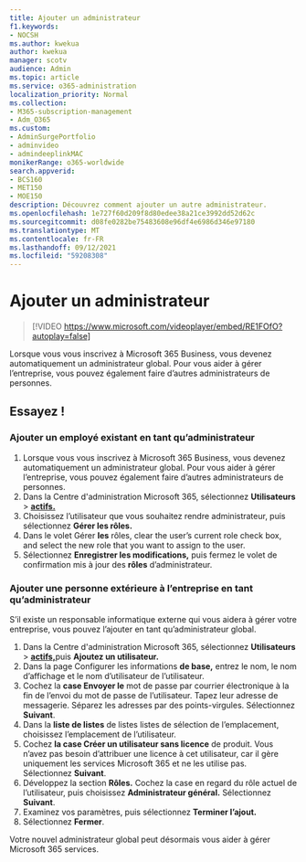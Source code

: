 ```yaml
---
title: Ajouter un administrateur
f1.keywords:
- NOCSH
ms.author: kwekua
author: kwekua
manager: scotv
audience: Admin
ms.topic: article
ms.service: o365-administration
localization_priority: Normal
ms.collection:
- M365-subscription-management
- Adm_O365
ms.custom:
- AdminSurgePortfolio
- adminvideo
- admindeeplinkMAC
monikerRange: o365-worldwide
search.appverid:
- BCS160
- MET150
- MOE150
description: Découvrez comment ajouter un autre administrateur.
ms.openlocfilehash: 1e727f60d209f8d80edee38a21ce3992dd52d62c
ms.sourcegitcommit: d08fe0282be75483608e96df4e6986d346e97180
ms.translationtype: MT
ms.contentlocale: fr-FR
ms.lasthandoff: 09/12/2021
ms.locfileid: "59208308"
---
```

# <a name="add-an-admin"></a>Ajouter un administrateur

> [!VIDEO https://www.microsoft.com/videoplayer/embed/RE1FOfO?autoplay=false]

Lorsque vous vous inscrivez à Microsoft 365 Business, vous devenez automatiquement un administrateur global. Pour vous aider à gérer l’entreprise, vous pouvez également faire d’autres administrateurs de personnes. 

## <a name="try-it"></a>Essayez !

### <a name="add-an-existing-employee-as-an-admin"></a>Ajouter un employé existant en tant qu’administrateur

1. Lorsque vous vous inscrivez à Microsoft 365 Business, vous devenez automatiquement un administrateur global. Pour vous aider à gérer l’entreprise, vous pouvez également faire d’autres administrateurs de personnes. 
1. Dans la Centre d'administration Microsoft 365, sélectionnez **Utilisateurs**  >  <a href="https://go.microsoft.com/fwlink/p/?linkid=834822" target="_blank">**actifs.**</a>
1. Choisissez l’utilisateur que vous souhaitez rendre administrateur, puis sélectionnez **Gérer les rôles.**
1. Dans le volet Gérer **les** rôles, clear the user’s current role check box, and select the new role that you want to assign to the user.
1. Sélectionnez **Enregistrer les modifications,** puis fermez le volet de confirmation mis à jour des **rôles** d’administrateur.

### <a name="add-someone-outside-the-company-as-an-admin"></a>Ajouter une personne extérieure à l’entreprise en tant qu’administrateur

S’il existe un responsable informatique externe qui vous aidera à gérer votre entreprise, vous pouvez l’ajouter en tant qu’administrateur global.

1. Dans la Centre d'administration Microsoft 365, sélectionnez **Utilisateurs**  >  <a href="https://go.microsoft.com/fwlink/p/?linkid=834822" target="_blank">**actifs,**</a>puis **Ajoutez un utilisateur.**
1. Dans la page Configurer les informations **de base,** entrez le nom, le nom d’affichage et le nom d’utilisateur de l’utilisateur.
1. Cochez la **case Envoyer le** mot de passe par courrier électronique à la fin de l’envoi du mot de passe de l’utilisateur. Tapez leur adresse de messagerie. Séparez les adresses par des points-virgules. Sélectionnez **Suivant**.
1. Dans la **liste de listes** de listes listes de sélection de l’emplacement, choisissez l’emplacement de l’utilisateur.
1. Cochez **la case Créer un utilisateur sans licence** de produit. Vous n’avez pas besoin d’attribuer une licence à cet utilisateur, car il gère uniquement les services Microsoft 365 et ne les utilise pas. Sélectionnez **Suivant**.
1. Développez la section **Rôles.** Cochez la case en regard du rôle actuel de l’utilisateur, puis choisissez **Administrateur général.** Sélectionnez **Suivant**.
1. Examinez vos paramètres, puis sélectionnez **Terminer l’ajout.**
1. Sélectionnez **Fermer**.

Votre nouvel administrateur global peut désormais vous aider à gérer Microsoft 365 services.